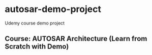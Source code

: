 # autosar-demo-project

Udemy course demo project

## Course: AUTOSAR Architecture (Learn from Scratch with Demo)
